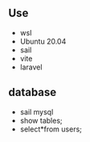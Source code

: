 ## Use

* wsl
* Ubuntu 20.04
* sail
* vite
* laravel

## database

* sail mysql
* show tables;
* select*from users;


